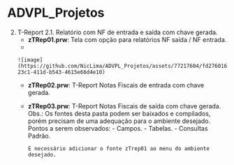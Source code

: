 # ADVPL_Projetos

2. T-Report
   2.1. Relatório com NF de entrada e saída com chave gerada.
      * **zTRep01.prw**: Tela com opção para relatórios NF saída / NF entrada.
      * 
       ![image](https://github.com/NicLima/ADVPL_Projetos/assets/77217604/fd276016-23c1-411d-b543-4615e66d4e10)
      
      * **zTRep02.prw**: T-Report Notas Fiscais de entrada com chave gerada. 
      * **zTRep03.prw**: T-Report Notas Fiscais de saída com chave gerada.
            Obs.: Os fontes desta pasta podem ser baixados e compilados, porém precisam de uma adequação para o ambiente desejado.
            Pontos a serem observados: 
               - Campos.
               - Tabelas.
               - Consultas Padrão.
         
            É necessário adicionar o fonte zTrep01 ao menu do ambiente desejado.
